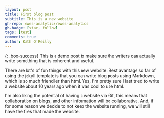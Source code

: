 ```yaml
---
layout: post
title: First blog post
subtitle: This is a new website
gh-repo: ewes-analytics/ewes-analytics
gh-badge: [star, follow]
tags: [test]
comments: true
author: Kath O'Reilly
---
```


{: .box-success}
This is a demo post to make sure the writers can actually write something that is coherent and useful.

There are lot's of fun things with this new website. Best avantage so far of using the jekyll template is that you can write blog posts using Markdown, which is so much friendlier than html. Yes, I'm pretty sure I last tried to write a website about 10 years ago when it was cool to use html.

I'm also liking the potential of having a website via Git, this means that collaboration on blogs, and other information will be collaborative. And, if for some reason we decide to not keep the website running, we will still have the files that made the website.